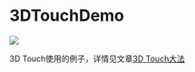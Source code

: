 # 3DTouchDemo
![](http://7xiew0.com1.z0.glb.clouddn.com/3dtouch.gif)

3D Touch使用的例子，详情见文章[3D Touch大法](http://mokai.github.io/2016/9/3d-touch/) 
